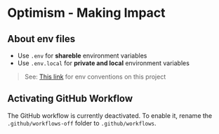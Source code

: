 # Optimism - Making Impact

## About env files

- Use `.env` for **shareble** environment variables
- Use `.env.local` for **private and local** environment variables

> See: [This link](https://vite.dev/guide/env-and-mode#env-files) for env conventions on this project

## Activating GitHub Workflow

The GitHub workflow is currently deactivated. To enable it, rename the `.github/workflows-off` folder to `.github/workflows`.
